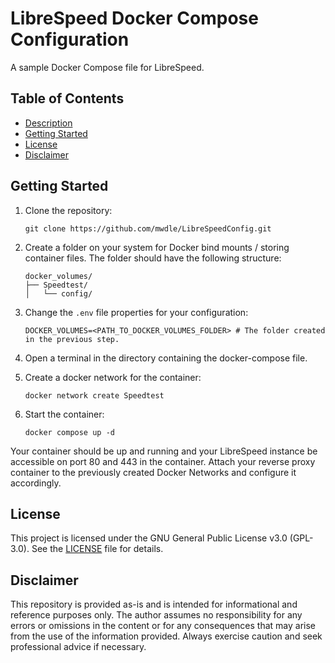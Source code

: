 # LibreSpeed Docker Compose Configuration  

A sample Docker Compose file for LibreSpeed.  

## Table of Contents  

* [Description](#librespeed-docker-compose-configuration)  
* [Getting Started](#getting-started)  
* [License](#license)  
* [Disclaimer](#disclaimer)  

## Getting Started  

1. Clone the repository:  

    ```shell
    git clone https://github.com/mwdle/LibreSpeedConfig.git
    ```  

2. Create a folder on your system for Docker bind mounts / storing container files. The folder should have the following structure:  

    ```shell
    docker_volumes/
    ├── Speedtest/
    │   └── config/
    ```  

3. Change the `.env` file properties for your configuration:  

    ```properties
    DOCKER_VOLUMES=<PATH_TO_DOCKER_VOLUMES_FOLDER> # The folder created in the previous step.
    ```  

4. Open a terminal in the directory containing the docker-compose file.  
5. Create a docker network for the container:  

    ```shell
    docker network create Speedtest
    ```  

6. Start the container:  

    ```shell
    docker compose up -d
    ```  

Your container should be up and running and your LibreSpeed instance be accessible on port 80 and 443 in the container. Attach your reverse proxy container to the previously created Docker Networks and configure it accordingly.  

## License  

This project is licensed under the GNU General Public License v3.0 (GPL-3.0). See the [LICENSE](LICENSE.txt) file for details.  

## Disclaimer  

This repository is provided as-is and is intended for informational and reference purposes only. The author assumes no responsibility for any errors or omissions in the content or for any consequences that may arise from the use of the information provided. Always exercise caution and seek professional advice if necessary.  
